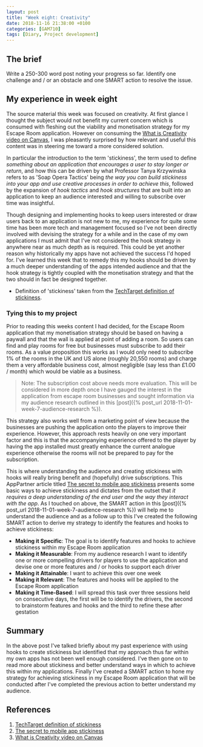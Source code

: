 ```yaml
---
layout: post
title: "Week eight: Creativity"
date: 2018-11-16 21:38:00 +0100
categories: [GAM710]
tags: [Diary, Project development]
---
```


## The brief

Write a 250-300 word post noting your progress so far. Identify one challenge and / or an obstacle and one SMART action to resolve the issue.

## My experience in week eight

The source material this week was focused on creativity. At first glance I thought the subject would not benefit my current concern which is consumed with fleshing out the viability and monetisation strategy for my Escape Room application. However on consuming the [What is Creativity video on Canvas](https://falmouthflexible.instructure.com/courses/293/pages/week-8-what-is-creativity?module_item_id=15462), I was pleasantly surprised by how relevant and useful this content was in steering me toward a more considered solution.

In particular the introduction to the term 'stickiness', the term used to define *something about an application that encourages a user to stay longer or return*, and how this can be driven by what Professor Tanya Krzywinska refers to as 'Soap Opera Tactics' being *the way you can build stickiness into your app and use creative processes in order to achieve this*, followed by the expansion of *hook tactics* and *hook structures* that are built into an application to keep an audience interested and willing to subscribe over time was insightful.

Though designing and implementing hooks to keep users interested or draw users back to an application is not new to me, my experience for quite some time has been more tech and management focused so I've not been directly involved with devising the strategy for a while and in the case of my own applications I must admit that I've not considered the hook strategy in anywhere near as much depth as is required. This could be yet another reason why historically my apps have not achieved the success I'd hoped for. I've learned this week that to remedy this my hooks should be driven by a much deeper understanding of the apps intended audience and that the hook strategy is tightly coupled with the monetisation strategy and that the two should in fact be designed together.

* Definition of 'stickiness' taken from the [TechTarget definition of stickiness](https://searchmicroservices.techtarget.com/definition/stickiness).

### Tying this to my project

Prior to reading this weeks content I had decided, for the Escape Room application that my monetisation strategy should be based on having a paywall and that the wall is applied at point of adding a room. So users can find and play rooms for free but businesses must subscribe to add their rooms. As a value proposition this works as I would only need to subscribe 1% of the rooms in the UK and US alone (roughly 20,550 rooms) and charge them a very affordable business cost, almost negligible (say less than £1.00 / month) which would be viable as a business.

> Note: The subscription cost above needs more evaluation. This will be considered in more depth once I have gauged the interest in the application from escape room businesses and sought information via my audience research outlined in this [post]({% post_url 2018-11-01-week-7-audience-research %}).

This strategy also works well from a marketing point of view because the businesses are pushing the application onto the players to improve their experience. However, this approach rests heavily on one very important factor and this is that the accompanying experience offered to the player by having the app installed must greatly enhance the current analogue experience otherwise the rooms will not be prepared to pay for the subscription.

This is where understanding the audience and creating stickiness with hooks will really bring benefit and (hopefully) drive subscriptions. This AppPartner article titled [The secret to mobile app stickiness](https://www.apppartner.com/secret-mobile-app-stickiness) presents some basic ways to achieve stickiness and dictates from the outset that *it requires a deep understanding of the end user and the way they interact with the app*. As I touched on above, the SMART action in this [post]({% post_url 2018-11-01-week-7-audience-research %}) will help me to understand the audience and as a follow up to this I've created the following SMART action to derive my strategy to identify the features and hooks to achieve stickiness:

- **Making it Specific**: The goal is to identify features and hooks to achieve stickiness within my Escape Room application
- **Making it Measurable**: From my audience research I want to identify one or more compelling drivers for players to use the application and devise one or more features and / or hooks to support each driver
- **Making it Attainable**: I want to achieve this over one week
- **Making it Relevant**: The features and hooks will be applied to the Escape Room application
- **Making it Time-Based**: I will spread this task over three sessions held on consecutive days, the first will be to identify the drivers, the second to brainstorm features and hooks and the third to refine these after gestation

## Summary

In the above post I've talked briefly about my past experience with using hooks to create stickiness but identified that my approach thus far within my own apps has not been well enough considered. I've then gone on to read more about stickiness and better understand ways in which to achieve this within my applications. Finally I've created a SMART action to hone my strategy for achieving stickiness in my Escape Room application that will be conducted after I've completed the previous action to better understand my audience.

## References

1. [TechTarget definition of stickiness](https://searchmicroservices.techtarget.com/definition/stickiness)
2. [The secret to mobile app stickiness](https://www.apppartner.com/secret-mobile-app-stickiness)
2. [What is Creativity video on Canvas](https://falmouthflexible.instructure.com/courses/293/pages/week-8-what-is-creativity?module_item_id=15462)

